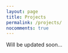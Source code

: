 ```yaml
---
layout: page
title: Projects
permalink: /projects/
nocomments: true
---
```

Will be updated soon...
